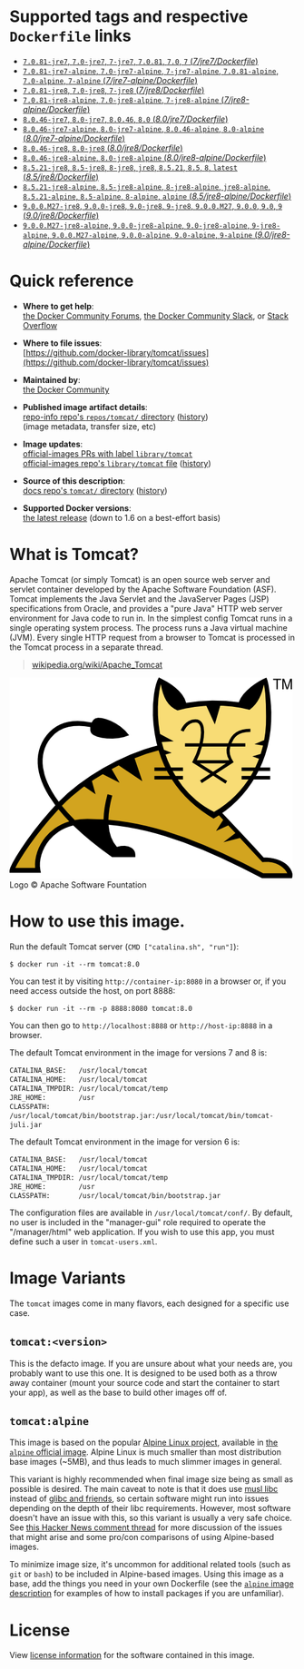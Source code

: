 <!--

********************************************************************************

WARNING:

    DO NOT EDIT "tomcat/README.md"

    IT IS AUTO-GENERATED

    (from the other files in "tomcat/" combined with a set of templates)

********************************************************************************

-->

# Supported tags and respective `Dockerfile` links

-	[`7.0.81-jre7`, `7.0-jre7`, `7-jre7`, `7.0.81`, `7.0`, `7` (*7/jre7/Dockerfile*)](https://github.com/docker-library/tomcat/blob/ab435d680d56084ebe0419adfb31cc58df3624dd/7/jre7/Dockerfile)
-	[`7.0.81-jre7-alpine`, `7.0-jre7-alpine`, `7-jre7-alpine`, `7.0.81-alpine`, `7.0-alpine`, `7-alpine` (*7/jre7-alpine/Dockerfile*)](https://github.com/docker-library/tomcat/blob/9532e6813b3a64a058af3d21526a9c02b59ab2b7/7/jre7-alpine/Dockerfile)
-	[`7.0.81-jre8`, `7.0-jre8`, `7-jre8` (*7/jre8/Dockerfile*)](https://github.com/docker-library/tomcat/blob/ab435d680d56084ebe0419adfb31cc58df3624dd/7/jre8/Dockerfile)
-	[`7.0.81-jre8-alpine`, `7.0-jre8-alpine`, `7-jre8-alpine` (*7/jre8-alpine/Dockerfile*)](https://github.com/docker-library/tomcat/blob/9532e6813b3a64a058af3d21526a9c02b59ab2b7/7/jre8-alpine/Dockerfile)
-	[`8.0.46-jre7`, `8.0-jre7`, `8.0.46`, `8.0` (*8.0/jre7/Dockerfile*)](https://github.com/docker-library/tomcat/blob/5c8b74e495a1b63116b524407941b15eef58a7fe/8.0/jre7/Dockerfile)
-	[`8.0.46-jre7-alpine`, `8.0-jre7-alpine`, `8.0.46-alpine`, `8.0-alpine` (*8.0/jre7-alpine/Dockerfile*)](https://github.com/docker-library/tomcat/blob/9532e6813b3a64a058af3d21526a9c02b59ab2b7/8.0/jre7-alpine/Dockerfile)
-	[`8.0.46-jre8`, `8.0-jre8` (*8.0/jre8/Dockerfile*)](https://github.com/docker-library/tomcat/blob/5c8b74e495a1b63116b524407941b15eef58a7fe/8.0/jre8/Dockerfile)
-	[`8.0.46-jre8-alpine`, `8.0-jre8-alpine` (*8.0/jre8-alpine/Dockerfile*)](https://github.com/docker-library/tomcat/blob/9532e6813b3a64a058af3d21526a9c02b59ab2b7/8.0/jre8-alpine/Dockerfile)
-	[`8.5.21-jre8`, `8.5-jre8`, `8-jre8`, `jre8`, `8.5.21`, `8.5`, `8`, `latest` (*8.5/jre8/Dockerfile*)](https://github.com/docker-library/tomcat/blob/98708820f99e6c58da0eddb3243a01282a64b3be/8.5/jre8/Dockerfile)
-	[`8.5.21-jre8-alpine`, `8.5-jre8-alpine`, `8-jre8-alpine`, `jre8-alpine`, `8.5.21-alpine`, `8.5-alpine`, `8-alpine`, `alpine` (*8.5/jre8-alpine/Dockerfile*)](https://github.com/docker-library/tomcat/blob/9532e6813b3a64a058af3d21526a9c02b59ab2b7/8.5/jre8-alpine/Dockerfile)
-	[`9.0.0.M27-jre8`, `9.0.0-jre8`, `9.0-jre8`, `9-jre8`, `9.0.0.M27`, `9.0.0`, `9.0`, `9` (*9.0/jre8/Dockerfile*)](https://github.com/docker-library/tomcat/blob/9b1b4d00ed9b281e16de07f891b7b399c3457d5e/9.0/jre8/Dockerfile)
-	[`9.0.0.M27-jre8-alpine`, `9.0.0-jre8-alpine`, `9.0-jre8-alpine`, `9-jre8-alpine`, `9.0.0.M27-alpine`, `9.0.0-alpine`, `9.0-alpine`, `9-alpine` (*9.0/jre8-alpine/Dockerfile*)](https://github.com/docker-library/tomcat/blob/9532e6813b3a64a058af3d21526a9c02b59ab2b7/9.0/jre8-alpine/Dockerfile)

# Quick reference

-	**Where to get help**:  
	[the Docker Community Forums](https://forums.docker.com/), [the Docker Community Slack](https://blog.docker.com/2016/11/introducing-docker-community-directory-docker-community-slack/), or [Stack Overflow](https://stackoverflow.com/search?tab=newest&q=docker)

-	**Where to file issues**:  
	[https://github.com/docker-library/tomcat/issues](https://github.com/docker-library/tomcat/issues)

-	**Maintained by**:  
	[the Docker Community](https://github.com/docker-library/tomcat)

-	**Published image artifact details**:  
	[repo-info repo's `repos/tomcat/` directory](https://github.com/docker-library/repo-info/blob/master/repos/tomcat) ([history](https://github.com/docker-library/repo-info/commits/master/repos/tomcat))  
	(image metadata, transfer size, etc)

-	**Image updates**:  
	[official-images PRs with label `library/tomcat`](https://github.com/docker-library/official-images/pulls?q=label%3Alibrary%2Ftomcat)  
	[official-images repo's `library/tomcat` file](https://github.com/docker-library/official-images/blob/master/library/tomcat) ([history](https://github.com/docker-library/official-images/commits/master/library/tomcat))

-	**Source of this description**:  
	[docs repo's `tomcat/` directory](https://github.com/docker-library/docs/tree/master/tomcat) ([history](https://github.com/docker-library/docs/commits/master/tomcat))

-	**Supported Docker versions**:  
	[the latest release](https://github.com/docker/docker/releases/latest) (down to 1.6 on a best-effort basis)

# What is Tomcat?

Apache Tomcat (or simply Tomcat) is an open source web server and servlet container developed by the Apache Software Foundation (ASF). Tomcat implements the Java Servlet and the JavaServer Pages (JSP) specifications from Oracle, and provides a "pure Java" HTTP web server environment for Java code to run in. In the simplest config Tomcat runs in a single operating system process. The process runs a Java virtual machine (JVM). Every single HTTP request from a browser to Tomcat is processed in the Tomcat process in a separate thread.

> [wikipedia.org/wiki/Apache_Tomcat](https://en.wikipedia.org/wiki/Apache_Tomcat)

![logo](https://raw.githubusercontent.com/docker-library/docs/8e31eb93a02d504d0cfe1da435aa31b377fc627d/tomcat/logo.png)Logo &copy; Apache Software Fountation

# How to use this image.

Run the default Tomcat server (`CMD ["catalina.sh", "run"]`):

```console
$ docker run -it --rm tomcat:8.0
```

You can test it by visiting `http://container-ip:8080` in a browser or, if you need access outside the host, on port 8888:

```console
$ docker run -it --rm -p 8888:8080 tomcat:8.0
```

You can then go to `http://localhost:8888` or `http://host-ip:8888` in a browser.

The default Tomcat environment in the image for versions 7 and 8 is:

	CATALINA_BASE:   /usr/local/tomcat
	CATALINA_HOME:   /usr/local/tomcat
	CATALINA_TMPDIR: /usr/local/tomcat/temp
	JRE_HOME:        /usr
	CLASSPATH:       /usr/local/tomcat/bin/bootstrap.jar:/usr/local/tomcat/bin/tomcat-juli.jar

The default Tomcat environment in the image for version 6 is:

	CATALINA_BASE:   /usr/local/tomcat
	CATALINA_HOME:   /usr/local/tomcat
	CATALINA_TMPDIR: /usr/local/tomcat/temp
	JRE_HOME:        /usr
	CLASSPATH:       /usr/local/tomcat/bin/bootstrap.jar

The configuration files are available in `/usr/local/tomcat/conf/`. By default, no user is included in the "manager-gui" role required to operate the "/manager/html" web application. If you wish to use this app, you must define such a user in `tomcat-users.xml`.

# Image Variants

The `tomcat` images come in many flavors, each designed for a specific use case.

## `tomcat:<version>`

This is the defacto image. If you are unsure about what your needs are, you probably want to use this one. It is designed to be used both as a throw away container (mount your source code and start the container to start your app), as well as the base to build other images off of.

## `tomcat:alpine`

This image is based on the popular [Alpine Linux project](http://alpinelinux.org), available in [the `alpine` official image](https://hub.docker.com/_/alpine). Alpine Linux is much smaller than most distribution base images (~5MB), and thus leads to much slimmer images in general.

This variant is highly recommended when final image size being as small as possible is desired. The main caveat to note is that it does use [musl libc](http://www.musl-libc.org) instead of [glibc and friends](http://www.etalabs.net/compare_libcs.html), so certain software might run into issues depending on the depth of their libc requirements. However, most software doesn't have an issue with this, so this variant is usually a very safe choice. See [this Hacker News comment thread](https://news.ycombinator.com/item?id=10782897) for more discussion of the issues that might arise and some pro/con comparisons of using Alpine-based images.

To minimize image size, it's uncommon for additional related tools (such as `git` or `bash`) to be included in Alpine-based images. Using this image as a base, add the things you need in your own Dockerfile (see the [`alpine` image description](https://hub.docker.com/_/alpine/) for examples of how to install packages if you are unfamiliar).

# License

View [license information](https://www.apache.org/licenses/LICENSE-2.0) for the software contained in this image.
